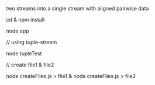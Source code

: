 two streams into a single stream with aligned pairwise data

cd & npm install

node app


// using tuple-stream

node tupleTest


// create file1 & file2

node createFiles.js > file1 & node createFiles.js > file2
